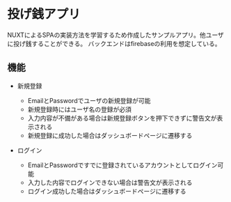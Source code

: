 投げ銭アプリ
===

NUXTによるSPAの実装方法を学習するため作成したサンプルアプリ。他ユーザに投げ銭することができる。
バックエンドはfirebaseの利用を想定している。

## 機能
- 新規登録
  - EmailとPasswordでユーザの新規登録が可能
  - 新規登録時にはユーザ名の登録が必須
  - 入力内容が不備がある場合は新規登録ボタンを押下できずに警告文が表示される
  - 新規登録に成功した場合はダッシュボードページに遷移する

- ログイン
  - EmailとPasswordですでに登録されているアカウントとしてログイン可能
  - 入力した内容でログインできない場合は警告文が表示される
  - ログイン成功した場合はダッシュボードページに遷移する
